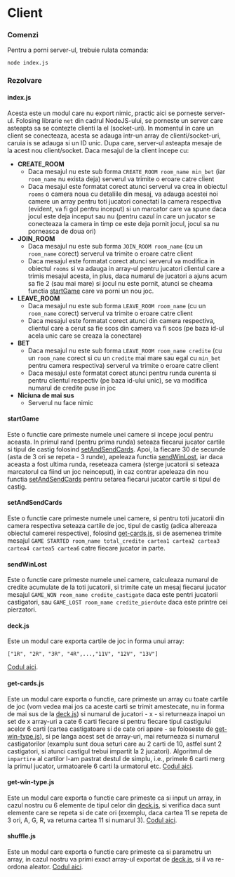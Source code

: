 # Client

### Comenzi

Pentru a porni server-ul, trebuie rulata comanda:
```
node index.js
```

### Rezolvare

#### index.js

Acesta este un modul care nu export nimic, practic aici se porneste server-ul.
Folosing librarie `net` din cadrul NodeJS-ului, se porneste un server care asteapta sa se contezte clienti la el (socket-uri).
In momentul in care un client se conecteaza, acesta se adauga intr-un array de clienti/socket-uri, caruia is se adauga si un ID unic.
Dupa care, server-ul asteapta mesaje de la acest nou client/socket.
Daca mesajul de la client incepe cu:
- **CREATE_ROOM**
  - Daca mesajul nu este sub forma `CREATE_ROOM room_name min_bet` (iar `room_name` nu exista deja) serverul va trimite o eroare catre client
  - Daca mesajul este formatat corect atunci serverul va crea in obiectul `rooms` o camera noua cu detaliile din mesaj, va adauga acestei noi camere un array pentru toti jucatori conectati la camera respectiva (evident, va fi gol pentru inceput) si un marcator care va spune daca jocul este deja inceput sau nu (pentru cazul in care un jucator se conecteaza la camera in timp ce este deja pornit jocul, jocul sa nu porneasca de doua ori)
- **JOIN_ROOM**
  - Daca mesajul nu este sub forma `JOIN_ROOM room_name` (cu un `room_name` corect) serverul va trimite o eroare catre client
  - Daca mesajul este formatat corect atunci serverul va modifica in obiectul `rooms` si va adauga in array-ul pentru jucatori clientul care a trimis mesajul acesta, in plus, daca numarul de jucatori a ajuns acum sa fie 2 (sau mai mare) si jocul nu este pornit, atunci se cheama functia [startGame](startgame) care va porni un nou joc.
- **LEAVE_ROOM**
  - Daca mesajul nu este sub forma `LEAVE_ROOM room_name` (cu un `room_name` corect) serverul va trimite o eroare catre client
  - Daca mesajul este formatat corect atunci din camera respectiva, clientul care a cerut sa fie scos din camera va fi scos (pe baza id-ul acela unic care se creaza la conectare)
- **BET**
  - Daca mesajul nu este sub forma `LEAVE_ROOM room_name credite` (cu un `room_name` corect si cu un `credite` mai mare sau egal cu `min_bet` pentru camera respectiva) serverul va trimite o eroare catre client
  - Daca mesajul este formatat corect atunci pentru runda curenta si pentru clientul respectiv (pe baza id-ului unic), se va modifica numarul de credite puse in joc
- **Niciuna de mai sus**
  - Serverul nu face nimic


#### startGame

Este o functie care primeste numele unei camere si incepe jocul pentru aceasta.
In primul rand (pentru prima runda) seteaza fiecarui jucator cartile si tipul de castig folosind [setAndSendCards](setandsendcards).
Apoi, la fiecare 30 de secunde (asta de 3 ori se repeta - 3 runde), apeleaza functia [sendWinLost](sendWinLost), iar daca aceasta a fost ultima runda, reseteaza camera (sterge jucatorii si seteaza marcatorul ca fiind un joc neinceput), in caz contrar apeleaza din nou functia [setAndSendCards](setandsendcards) pentru setarea fiecarui jucator cartile si tipul de castig.

#### setAndSendCards

Este o functie care primeste numele unei camere, si pentru toti jucatorii din camera respectiva seteaza cartile de joc, tipul de castig (adica altereaza obiectul camerei respective), folosind [get-cards.js](getcardsjs), si de asemenea trimite mesajul `GAME STARTED room_name total_credite cartea1 cartea2 cartea3 cartea4 cartea5 cartea6` catre fiecare jucator in parte.

#### sendWinLost

Este o functie care primeste numele unei camere, calculeaza numarul de credite acumulate de la toti jucatorii, si trimite cate un mesaj fiecarui jucator mesajul `GAME_WON room_name credite_castigate` daca este pentri jucatorii castigatori, sau `GAME_LOST room_name credite_pierdute` daca este printre cei pierzatori.

#### deck.js

Este un modul care exporta cartile de joc in forma unui array:
```
["1R", "2R", "3R", "4R",...,"11V", "12V", "13V"]
```
[Codul aici](./deck.js).

#### get-cards.js

Este un modul care exporta o functie, care primeste un array cu toate cartile de joc (vom vedea mai jos ca aceste carti se trimit amestecate, nu in forma de mai sus de la [deck.js](#deckjs)) si numarul de jucatori - x - si returneaza inapoi un set de x array-uri a cate 6 carti fiecare si pentru fiecare tipul castigului acelor 6 carti (cartea castigatoare si de cate ori apare - se foloseste de [get-win-type.js](#getwintypejs)), si pe langa acest set de array-uri, mai returneaza si numarul castigatorilor (examplu sunt doua seturi care au 2 carti de 10, astfel sunt 2 castigatori, si atunci castigul trebui impartit la 2 jucatori).
Algoritmul de `impartire` al cartilor l-am pastrat destul de simplu, i.e., primele 6 carti merg la primul jucator, urmatoarele 6 carti la urmatorul etc.
[Codul aici](./get-cards.js).

#### get-win-type.js

Este un modul care exporta o functie care primeste ca si input un array, in cazul nostru cu 6 elemente de tipul celor din [deck.js](#deckjs), si verifica daca sunt elemente care se repeta si de cate ori (exemplu, daca cartea 11 se repeta de 3 ori, A, G, R, va returna cartea 11 si numarul 3).
[Codul aici](./get-win-type.js).

#### shuffle.js

Este un modul care exporta o functie care primeste ca si parametru un array, in cazul nostru va primi exact array-ul exportat de [deck.js](#deckjs), si il va re-ordona aleator.
[Codul aici](./shuffle.js).
